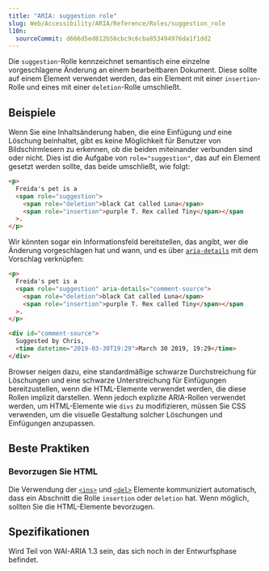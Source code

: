 ```yaml
---
title: "ARIA: suggestion role"
slug: Web/Accessibility/ARIA/Reference/Roles/suggestion_role
l10n:
  sourceCommit: d666d5ed812b56cbc9c6cba853494976da1f1dd2
---
```


Die `suggestion`-Rolle kennzeichnet semantisch eine einzelne vorgeschlagene Änderung an einem bearbeitbaren Dokument. Diese sollte auf einem Element verwendet werden, das ein Element mit einer `insertion`-Rolle und eines mit einer `deletion`-Rolle umschließt.

## Beispiele

Wenn Sie eine Inhaltsänderung haben, die eine Einfügung _und_ eine Löschung beinhaltet, gibt es keine Möglichkeit für Benutzer von Bildschirmlesern zu erkennen, ob die beiden miteinander verbunden sind oder nicht. Dies ist die Aufgabe von `role="suggestion"`, das auf ein Element gesetzt werden sollte, das beide umschließt, wie folgt:

```html
<p>
  Freida's pet is a
  <span role="suggestion">
    <span role="deletion">black Cat called Luna</span>
    <span role="insertion">purple T. Rex called Tiny</span></span
  >.
</p>
```

Wir könnten sogar ein Informationsfeld bereitstellen, das angibt, wer die Änderung vorgeschlagen hat und wann, und es über [`aria-details`](/de/docs/Web/Accessibility/ARIA/Reference/Attributes/aria-details) mit dem Vorschlag verknüpfen:

```html
<p>
  Freida's pet is a
  <span role="suggestion" aria-details="comment-source">
    <span role="deletion">black Cat called Luna</span>
    <span role="insertion">purple T. Rex called Tiny</span></span
  >.
</p>

<div id="comment-source">
  Suggested by Chris,
  <time datetime="2019-03-30T19:29">March 30 2019, 19:29</time>
</div>
```

Browser neigen dazu, eine standardmäßige schwarze Durchstreichung für Löschungen und eine schwarze Unterstreichung für Einfügungen bereitzustellen, wenn die HTML-Elemente verwendet werden, die diese Rollen implizit darstellen. Wenn jedoch explizite ARIA-Rollen verwendet werden, um HTML-Elemente wie `divs` zu modifizieren, müssen Sie CSS verwenden, um die visuelle Gestaltung solcher Löschungen und Einfügungen anzupassen.

## Beste Praktiken

### Bevorzugen Sie HTML

Die Verwendung der [`<ins>`](/de/docs/Web/HTML/Element/ins) und [`<del>`](/de/docs/Web/HTML/Element/del) Elemente kommuniziert automatisch, dass ein Abschnitt die Rolle `insertion` oder `deletion` hat. Wenn möglich, sollten Sie die HTML-Elemente bevorzugen.

## Spezifikationen

Wird Teil von WAI-ARIA 1.3 sein, das sich noch in der Entwurfsphase befindet.
